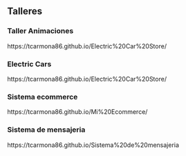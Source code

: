 <h2>Talleres</h2>

<h3>Taller Animaciones</h3>
<p>https://tcarmona86.github.io/Electric%20Car%20Store/</p>


<h3>Electric Cars</h3>
<p>https://tcarmona86.github.io/Electric%20Car%20Store/</p>

<h3>Sistema ecommerce</h3>
<p>https://tcarmona86.github.io/Mi%20Ecommerce/</p>

<h3>Sistema de mensajeria</h3>
<p>https://tcarmona86.github.io/Sistema%20de%20mensajeria</p>
